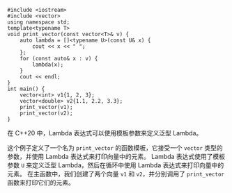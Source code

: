 ```
#include <iostream>
#include <vector>
using namespace std;
template<typename T>
void print_vector(const vector<T>& v) {
    auto lambda = []<typename U>(const U& x) {
        cout << x << " ";
    };
    for (const auto& x : v) {
        lambda(x);
    }
    cout << endl;
}
int main() {
    vector<int> v1{1, 2, 3};
    vector<double> v2{1.1, 2.2, 3.3};
    print_vector(v1);
    print_vector(v2);
}
```
在 C++20 中，Lambda 表达式可以使用模板参数来定义泛型 Lambda。

这个例子定义了一个名为 `print_vector` 的函数模板，它接受一个 `vector` 类型的参数，并使用 Lambda 表达式来打印向量中的元素。
Lambda 表达式使用了模板参数 `U` 来定义泛型 Lambda，然后在循环中使用 Lambda 表达式来打印向量中的元素。
在主函数中，我们创建了两个向量 `v1` 和 `v2`，并分别调用了 `print_vector` 函数来打印它们的元素。